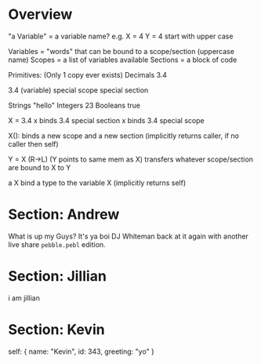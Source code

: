 
# Overview 
"a Variable" = a variable name?
    e.g. 
        X = 4
        Y = 4
start with upper case
        
Variables = "words" that can be bound to a scope/section (uppercase name)
Scopes = a list of variables available
Sections = a block of code

Primitives: (Only 1 copy ever exists)
Decimals 3.4

3.4
 (variable)
    special scope
    special section
    
Strings "hello"
Integers 23
Booleans true

X = 3.4
    x binds 3.4 special section
    x binds 3.4 special scope


X():
    binds a new scope and a new section
    (implicitly returns caller, if no caller then self)

Y = X (R->L) (Y points to same mem as X)
    transfers whatever scope/section are bound to X to Y

a X
    bind a type to the variable X
    (implicitly returns self)


# Section: Andrew 
What is up my Guys? It's ya boi DJ Whiteman back at it again with another live share `pebble.pebl` edition.

# Section: Jillian
i am jillian

# Section: Kevin
self: 
{
    name: "Kevin",
    id: 343,
    greeting: "yo"
}
